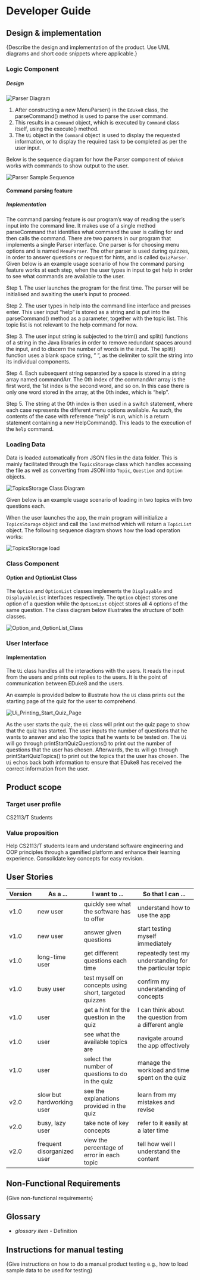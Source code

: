 # Developer Guide

## Design & implementation

{Describe the design and implementation of the product. Use UML diagrams and short code snippets where applicable.}
### Logic Component

##### Design

![Parser Diagram](./images/ParserDiagram.png)

1. After constructing a new MenuParser() in the `Eduke8` class, the parseCommand() method is used to parse the 
   user command.
2. This results in a `Command` object, which is executed by `Command` class itself, using the execute() method.
3. The `Ui` object in the `Command` object is used to display the requested information, or to display the required task 
to be completed as per the user input.
   
Below is the sequence diagram for how the Parser component of `Eduke8` works with commands to show output to the user.

![Parser Sample Sequence](./images/ParserSampleSequence.png)

#### Command parsing feature

##### Implementation

The command parsing feature is our program’s way of reading the user’s input into the command line. It makes use of a 
single method parseCommand that identifies what command the user is calling for and then calls the command. There are 
two parsers in our program that implements a single Parser interface. One parser is for choosing menu options and is 
named `MenuParser`. The other parser is used during quizzes, in order to answer questions or request for hints, and is 
called `QuizParser`. Given below is an example usage scenario of how the command parsing feature works at each step, 
when the user types in input to get help in order to see what commands are available to the user.

Step 1. The user launches the program for the first time. The parser will be initialised and awaiting the user’s input 
        to proceed.
        
Step 2. The user types in help into the command line interface and presses enter. This user input “help” is stored as 
        a string and is put into the parseCommand() method as a parameter, together with the topic list. This topic 
        list is not relevant to the help command for now.
        
Step 3. The user input string is subjected to the trim() and split() functions of a string in the Java libraries in 
        order to remove redundant spaces around the input, and to discern the number of words in the input. The split() 
        function uses a blank space string, “ “, as the delimiter to split the string into its individual components.
        
Step 4. Each subsequent string separated by a space is stored in a string array named commandArr. The 0th index of the 
        commandArr array is the first word, the 1st index is the second word, and so on. In this case there is only one 
        word stored in the array, at the 0th index, which is “help”.
        
Step 5. The string at the 0th index is then used in a switch statement, where each case represents the different menu 
        options available. As such, the contents of the case with reference “help” is run, which is a return statement 
        containing a new HelpCommand(). This leads to the execution of the `help` command.
        
### Loading Data

Data is loaded automatically from JSON files in the data folder. This is mainly facilitated through the `TopicsStorage` 
class which handles accessing the file as well as converting from JSON into `Topic`, `Question` and `Option` objects.

![TopicsStorage Class Diagram](./images/TopicsStorage.png)

Given below is an example usage scenario of loading in two topics with two questions each.

When the user launches the app, the main program will initialize a `TopicsStorage` object and call the `load` method 
which will return a `TopicList` object. The following sequence diagram shows how the load operation works:

![TopicsStorage load](./images/TopicsStorage_load.png)

### Class Component 

#### Option and OptionList Class 

The `Option` and `OptionList` classes implements the `Displayable` and `DisplayableList` interfaces respectively. 
The `Option` object stores one option of a question while the `OptionList` object stores all 4 options of the same 
question. The class diagram below illustrates the structure of both classes. 

![Option_and_OptionList_Class](./images/Option.png)

### User Interface 

#### Implementation 

The `Ui` class handles all the interactions with the users. It reads the input from the users and prints out replies to 
the users. It is the point of communication between EDuke8 and the users. 

An example is provided below to illustrate how the `Ui` class prints out the starting page of the quiz for 
the user to comprehend. 

![Ui_Printing_Start_Quiz_Page](./images/PrintQuizStartPage.png)

As the user starts the quiz, the `Ui` class will print out the quiz page to show that the quiz has started. 
The user inputs the number of questions that he wants to answer and also the topics that he wants to be tested on. 
The `Ui` will go through printStartQuizQuestions() to print out the number of questions that the user has chosen. 
Afterwards, the `Ui` will go through printStartQuizTopics() to print out the topics that the user has chosen. 
The `Ui` echos back both information to ensure that EDuke8 has received the correct information from the user. 

## Product scope
### Target user profile

CS2113/T Students

### Value proposition

Help CS2113/T students learn and understand software engineering and OOP principles through a gamified platform and 
enhance their learning experience. Consolidate key concepts for easy revision.

## User Stories

|Version| As a ... | I want to ... | So that I can ...|
|--------|----------|---------------|------------------|
|v1.0|new user|quickly see what the software has to offer|understand how to use the app|
|v1.0|new user|answer given questions|start testing myself immediately|
|v1.0|long-time user|get different questions each time|repeatedly test my understanding for the particular topic|
|v1.0|busy user|test myself on concepts using short, targeted quizzes|confirm my understanding of concepts|
|v1.0|user|get a hint for the question in the quiz|I can think about the question from a different angle|
|v1.0|user|see what the available topics are|navigate around the app effectively|
|v1.0|user|select the number of questions to do in the quiz|manage the workload and time spent on the quiz|
|v2.0|slow but hardworking user|see the explanations provided in the quiz|learn from my mistakes and revise|
|v2.0|busy, lazy user|take note of key concepts|refer to it easily at a later time|
|v2.0|frequent disorganized user|view the percentage of error in each topic|tell how well I understand the content|

## Non-Functional Requirements

{Give non-functional requirements}

## Glossary

* *glossary item* - Definition

## Instructions for manual testing

{Give instructions on how to do a manual product testing e.g., how to load sample data to be used for testing}
